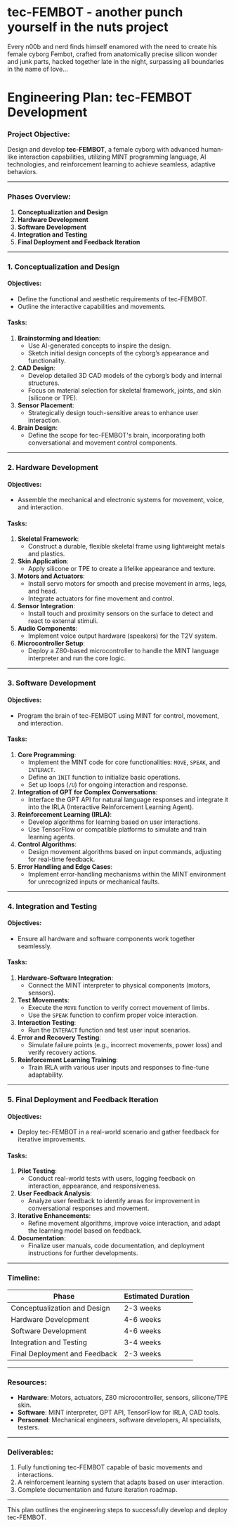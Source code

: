 # tec-FEMBOT - another punch yourself in the nuts project


Every n00b and nerd finds himself enamored with the need to create his female cyborg Fembot, crafted from anatomically precise silicon wonder and junk parts, hacked together late in the night, surpassing all boundaries in the name of love…


 
# Engineering Plan: tec-FEMBOT Development

### Project Objective:
Design and develop **tec-FEMBOT**, a female cyborg with advanced human-like interaction capabilities, utilizing MINT programming language, AI technologies, and reinforcement learning to achieve seamless, adaptive behaviors.

---

### Phases Overview:

1. **Conceptualization and Design**
2. **Hardware Development**
3. **Software Development**
4. **Integration and Testing**
5. **Final Deployment and Feedback Iteration**

---

### 1. Conceptualization and Design

#### Objectives:
- Define the functional and aesthetic requirements of tec-FEMBOT.
- Outline the interactive capabilities and movements.
  
#### Tasks:
1. **Brainstorming and Ideation**:
   - Use AI-generated concepts to inspire the design.
   - Sketch initial design concepts of the cyborg’s appearance and functionality.
2. **CAD Design**:
   - Develop detailed 3D CAD models of the cyborg’s body and internal structures.
   - Focus on material selection for skeletal framework, joints, and skin (silicone or TPE).
3. **Sensor Placement**:
   - Strategically design touch-sensitive areas to enhance user interaction.
4. **Brain Design**:
   - Define the scope for tec-FEMBOT's brain, incorporating both conversational and movement control components.

---

### 2. Hardware Development

#### Objectives:
- Assemble the mechanical and electronic systems for movement, voice, and interaction.

#### Tasks:
1. **Skeletal Framework**:
   - Construct a durable, flexible skeletal frame using lightweight metals and plastics.
2. **Skin Application**:
   - Apply silicone or TPE to create a lifelike appearance and texture.
3. **Motors and Actuators**:
   - Install servo motors for smooth and precise movement in arms, legs, and head.
   - Integrate actuators for fine movement and control.
4. **Sensor Integration**:
   - Install touch and proximity sensors on the surface to detect and react to external stimuli.
5. **Audio Components**:
   - Implement voice output hardware (speakers) for the T2V system.
6. **Microcontroller Setup**:
   - Deploy a Z80-based microcontroller to handle the MINT language interpreter and run the core logic.

---

### 3. Software Development

#### Objectives:
- Program the brain of tec-FEMBOT using MINT for control, movement, and interaction.

#### Tasks:
1. **Core Programming**:
   - Implement the MINT code for core functionalities: `MOVE`, `SPEAK`, and `INTERACT`.
   - Define an `INIT` function to initialize basic operations.
   - Set up loops (`/U`) for ongoing interaction and response.
2. **Integration of GPT for Complex Conversations**:
   - Interface the GPT API for natural language responses and integrate it into the IRLA (Interactive Reinforcement Learning Agent).
3. **Reinforcement Learning (IRLA)**:
   - Develop algorithms for learning based on user interactions.
   - Use TensorFlow or compatible platforms to simulate and train learning agents.
4. **Control Algorithms**:
   - Design movement algorithms based on input commands, adjusting for real-time feedback.
5. **Error Handling and Edge Cases**:
   - Implement error-handling mechanisms within the MINT environment for unrecognized inputs or mechanical faults.
  
---

### 4. Integration and Testing

#### Objectives:
- Ensure all hardware and software components work together seamlessly.

#### Tasks:
1. **Hardware-Software Integration**:
   - Connect the MINT interpreter to physical components (motors, sensors).
2. **Test Movements**:
   - Execute the `MOVE` function to verify correct movement of limbs.
   - Use the `SPEAK` function to confirm proper voice interaction.
3. **Interaction Testing**:
   - Run the `INTERACT` function and test user input scenarios.
4. **Error and Recovery Testing**:
   - Simulate failure points (e.g., incorrect movements, power loss) and verify recovery actions.
5. **Reinforcement Learning Training**:
   - Train IRLA with various user inputs and responses to fine-tune adaptability.
  
---

### 5. Final Deployment and Feedback Iteration

#### Objectives:
- Deploy tec-FEMBOT in a real-world scenario and gather feedback for iterative improvements.

#### Tasks:
1. **Pilot Testing**:
   - Conduct real-world tests with users, logging feedback on interaction, appearance, and responsiveness.
2. **User Feedback Analysis**:
   - Analyze user feedback to identify areas for improvement in conversational responses and movement.
3. **Iterative Enhancements**:
   - Refine movement algorithms, improve voice interaction, and adapt the learning model based on feedback.
4. **Documentation**:
   - Finalize user manuals, code documentation, and deployment instructions for further developments.

---

### Timeline:
| Phase                        | Estimated Duration |
|-------------------------------|--------------------|
| Conceptualization and Design   | 2-3 weeks          |
| Hardware Development           | 4-6 weeks          |
| Software Development           | 4-6 weeks          |
| Integration and Testing        | 3-4 weeks          |
| Final Deployment and Feedback  | 2-3 weeks          |

---

### Resources:
- **Hardware**: Motors, actuators, Z80 microcontroller, sensors, silicone/TPE skin.
- **Software**: MINT interpreter, GPT API, TensorFlow for IRLA, CAD tools.
- **Personnel**: Mechanical engineers, software developers, AI specialists, testers.

---

### Deliverables:
1. Fully functioning tec-FEMBOT capable of basic movements and interactions.
2. A reinforcement learning system that adapts based on user interaction.
3. Complete documentation and future iteration roadmap. 

---

This plan outlines the engineering steps to successfully develop and deploy tec-FEMBOT.

